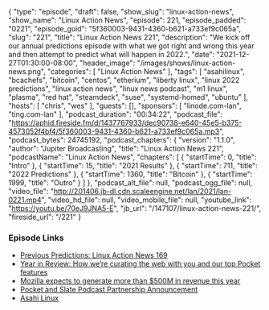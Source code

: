 {
  "type": "episode",
  "draft": false,
  "show_slug": "linux-action-news",
  "show_name": "Linux Action News",
  "episode": 221,
  "episode_padded": "0221",
  "episode_guid": "5f360003-9431-4360-b621-a733ef9c065a",
  "slug": "221",
  "title": "Linux Action News 221",
  "description": "We kick off our annual predictions episode with what we got right and wrong this year and then attempt to predict what will happen in 2022.",
  "date": "2021-12-27T01:30:00-08:00",
  "header_image": "/images/shows/linux-action-news.png",
  "categories": [
    "Linux Action News"
  ],
  "tags": [
    "asahilinux",
    "bcachefs",
    "bitcoin",
    "centos",
    "etherium",
    "liberty linux",
    "linux 2022 predictions",
    "linux action news",
    "linux news podcast",
    "m1 linux",
    "plasma",
    "red hat",
    "steamdeck",
    "suse",
    "systemd-homed",
    "ubuntu"
  ],
  "hosts": [
    "chris",
    "wes"
  ],
  "guests": [],
  "sponsors": [
    "linode.com-lan",
    "ting.com-lan"
  ],
  "podcast_duration": "00:34:22",
  "podcast_file": "https://aphid.fireside.fm/d/1437767933/dec90738-e640-45e5-b375-4573052f4bf4/5f360003-9431-4360-b621-a733ef9c065a.mp3",
  "podcast_bytes": 24745192,
  "podcast_chapters": {
    "version": "1.1.0",
    "author": "Jupiter Broadcasting",
    "title": "Linux Action News 221",
    "podcastName": "Linux Action News",
    "chapters": [
      {
        "startTime": 0,
        "title": "Intro"
      },
      {
        "startTime": 15,
        "title": "2021 Results"
      },
      {
        "startTime": 711,
        "title": "2022 Predictions"
      },
      {
        "startTime": 1360,
        "title": "Bitcoin"
      },
      {
        "startTime": 1999,
        "title": "Outro"
      }
    ]
  },
  "podcast_alt_file": null,
  "podcast_ogg_file": null,
  "video_file": "http://201406.jb-dl.cdn.scaleengine.net/lan/2021/lan-0221.mp4",
  "video_hd_file": null,
  "video_mobile_file": null,
  "youtube_link": "https://youtu.be/70eJ9JNA5-E",
  "jb_url": "/147107/linux-action-news-221/",
  "fireside_url": "/221"
}


### Episode Links

  * [Previous Predictions: Linux Action News 169](https://linuxactionnews.com/169 "Previous Predictions: Linux Action News 169")
  * [Year in Review: How we’re curating the web with you and our top Pocket features](https://blog.mozilla.org/en/products/year-in-review-how-were-curating-the-web-with-you-and-our-top-pocket-features/ "Year in Review: How we’re curating the web with you and our top Pocket features")
  * [Mozilla expects to generate more than $500M in revenue this year](https://techcrunch.com/2021/12/13/mozilla-expects-to-generate-more-than-500m-in-revenue-this-year/ "Mozilla expects to generate more than $500M in revenue this year")
  * [Pocket and Slate Podcast Partnership Announcement](https://blog.mozilla.org/en/products/pocket/pocket-slate-podcast-partnership-announcement/ "Pocket and Slate Podcast Partnership Announcement")
  * [Asahi Linux](https://asahilinux.org/ "Asahi Linux")


